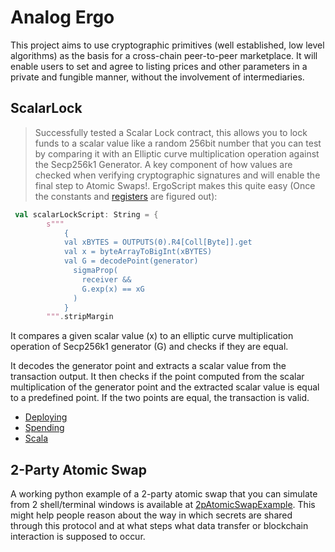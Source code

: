 # Analog Ergo

This project aims to use cryptographic primitives (well established, low level algorithms) as the basis for a cross-chain peer-to-peer marketplace. It will enable users to set and agree to listing prices and other parameters in a private and fungible manner, without the involvement of intermediaries.



## ScalarLock

> Successfully tested a Scalar Lock contract, this allows you to lock funds to a scalar value like a random 256bit number that you can test by comparing it with an Elliptic curve multiplication operation against the Secp256k1 Generator. A key component of how values are checked when verifying cryptographic signatures and will enable the final step to Atomic Swaps!. 
ErgoScript makes this quite easy (Once the constants and [registers](registers.md) are figured out):

```scala
 val scalarLockScript: String = {
        s"""
            {
            val xBYTES = OUTPUTS(0).R4[Coll[Byte]].get
            val x = byteArrayToBigInt(xBYTES)
            val G = decodePoint(generator)
              sigmaProp(
                receiver &&
                G.exp(x) == xG
              )
            }
        """.stripMargin
```

 It compares a given scalar value (x) to an elliptic curve multiplication operation of Secp256k1 generator (G) and checks if they are equal.

 It decodes the generator point and extracts a scalar value from the transaction output. It then checks if the point computed from the scalar multiplication of the generator point and the extracted scalar value is equal to a predefined point. If the two points are equal, the transaction is valid.




- [Deploying](https://tn-ergo-explorer.anetabtc.io/en/transactions/b9d6a5796e0fa7b8fdf374426219d8fe2d64e7d9976e04845a0a6886414343b9)
- [Spending](https://tn-ergo-explorer.anetabtc.io/en/transactions/8c2440eff436a0c2f2af4b8b2d2ac53fbcfd43762b411217a26899f0ce749ba0)
- [Scala](https://github.com/dzyphr/ScalaSigmaParticle/blob/main/ScalarLock/src/main/scala/ScalarLock.scala)

## 2-Party Atomic Swap

A working python example of a 2-party atomic swap that you can simulate from 2 shell/terminal windows is available at [2pAtomicSwapExample](https://github.com/dzyphr/2pAtomicSwapExample). This might help people reason about the way in which secrets are shared through this protocol and at what steps what data transfer or blockchain interaction is supposed to occur.

